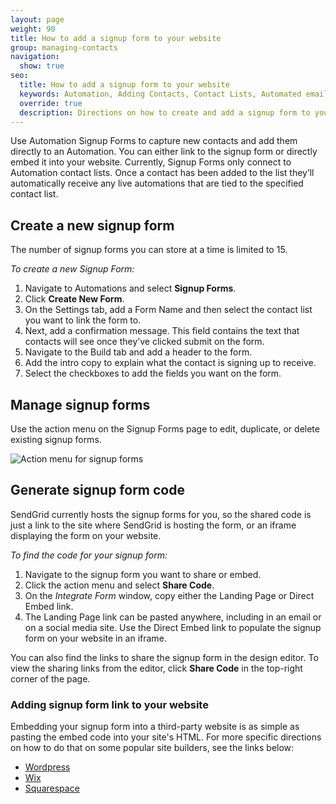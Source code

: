 ```yaml
---
layout: page
weight: 90
title: How to add a signup form to your website
group: managing-contacts
navigation:
  show: true
seo:
  title: How to add a signup form to your website
  keywords: Automation, Adding Contacts, Contact Lists, Automated email
  override: true
  description: Directions on how to create and add a signup form to your newsletter or website.
---
```

Use Automation Signup Forms to capture new contacts and add them directly to an Automation. You can either link to the signup form or directly embed it into your website. Currently, Signup Forms only connect to Automation contact lists. Once a contact has been added to the list they’ll automatically receive any live automations that are tied to the specified contact list.

## Create a new signup form

<call-out>

The number of signup forms you can store at a time is limited to 15. 

</call-out>

*To create a new Signup Form:*

1. Navigate to Automations and select **Signup Forms**. 
1. Click **Create New Form**.
1. On the Settings tab, add a Form Name and then select the contact list you want to link the form to. 
1. Next, add a confirmation message. This field contains the text that contacts will see once they’ve clicked submit on the form.
1. Navigate to the Build tab and add a header to the form. 
1. Add the intro copy to explain what the contact is signing up to receive. 
1. Select the checkboxes to add the fields you want on the form. 

## Manage signup forms

Use the action menu on the Signup Forms page to edit, duplicate, or delete existing signup forms. 

![]({{root_url}}/img/action-menu-signup-form.png "Action menu for signup forms")

## Generate signup form code

SendGrid currently hosts the signup forms for you, so the shared code is just a link to the site where SendGrid is hosting the form, or an iframe displaying the form on your website. 

*To find the code for your signup form:*

1. Navigate to the signup form you want to share or embed.
1. Click the action menu and select **Share Code**.
1. On the *Integrate Form* window, copy either the Landing Page or Direct Embed link. 
1. The Landing Page link can be pasted anywhere, including in an email or on a social media site. Use the Direct Embed link to populate the signup form on your website in an iframe.

You can also find the links to share the signup form in the design editor. To view the sharing links from the editor, click **Share Code** in the top-right corner of the page. 


### Adding signup form link to your website 

Embedding your signup form into a third-party website is as simple as pasting the embed code into your site's HTML. For more specific directions on how to do that on some popular site builders, see the links below:

* [Wordpress](https://www.wpbeginner.com/beginners-guide/how-to-create-a-contact-form-in-wordpress/)
* [Wix](https://support.wix.com/en/article/adding-a-link-to-blog-text)
* [Squarespace]({https://support.squarespace.com/hc/en-us/articles/206543617-Using-Embed-Blocks)



